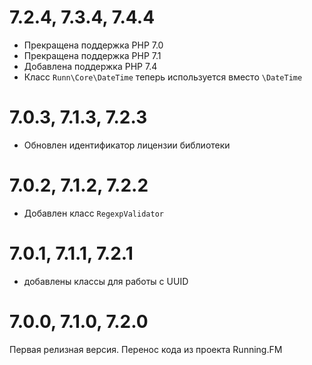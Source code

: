 7.2.4, 7.3.4, 7.4.4
===================
* Прекращена поддержка PHP 7.0
* Прекращена поддержка PHP 7.1
* Добавлена поддержка PHP 7.4
* Класс `Runn\Core\DateTime` теперь используется вместо `\DateTime`

7.0.3, 7.1.3, 7.2.3
===================
* Обновлен идентификатор лицензии библиотеки

7.0.2, 7.1.2, 7.2.2
===================
* Добавлен класс `RegexpValidator`

7.0.1, 7.1.1, 7.2.1
===================
* добавлены классы для работы с UUID

7.0.0, 7.1.0, 7.2.0
===================
Первая релизная версия. Перенос кода из проекта Running.FM